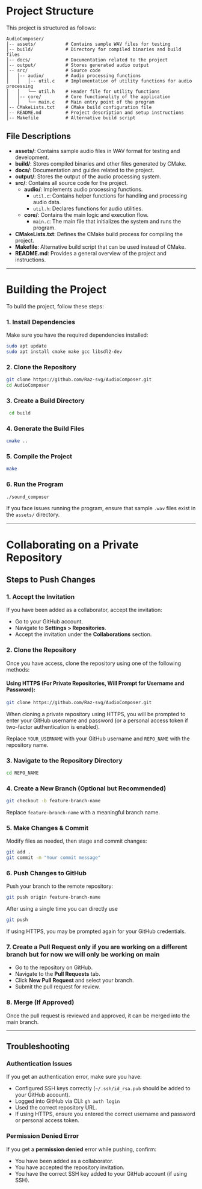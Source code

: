 # Project Structure

This project is structured as follows:

```
AudioComposer/
│-- assets/           # Contains sample WAV files for testing
│-- build/            # Directory for compiled binaries and build files
│-- docs/             # Documentation related to the project
│-- output/           # Stores generated audio output
│-- src/              # Source code
│   │-- audio/        # Audio processing functions
│   │   │-- util.c    # Implementation of utility functions for audio processing
│   │   └── util.h    # Header file for utility functions
│   │-- core/         # Core functionality of the application
│   │   └── main.c    # Main entry point of the program
│-- CMakeLists.txt    # CMake build configuration file
│-- README.md         # Project description and setup instructions
│-- Makefile          # Alternative build script
```

## File Descriptions

- **assets/**: Contains sample audio files in WAV format for testing and development.
- **build/**: Stores compiled binaries and other files generated by CMake.
- **docs/**: Documentation and guides related to the project.
- **output/**: Stores the output of the audio processing system.
- **src/**: Contains all source code for the project.
  - **audio/**: Implements audio processing functions.
    - `util.c`: Contains helper functions for handling and processing audio data.
    - `util.h`: Declares functions for audio utilities.
  - **core/**: Contains the main logic and execution flow.
    - `main.c`: The main file that initializes the system and runs the program.
- **CMakeLists.txt**: Defines the CMake build process for compiling the project.
- **Makefile**: Alternative build script that can be used instead of CMake.
- **README.md**: Provides a general overview of the project and instructions.

---

# Building the Project

To build the project, follow these steps:

### 1. Install Dependencies
Make sure you have the required dependencies installed:
```bash
sudo apt update
sudo apt install cmake make gcc libsdl2-dev
```

### 2. Clone the Repository
```bash
git clone https://github.com/Raz-svg/AudioComposer.git
cd AudioComposer
```

### 3. Create a Build Directory
```bash
 cd build
```

### 4. Generate the Build Files
```bash
cmake ..
```

### 5. Compile the Project
```bash
make
```

### 6. Run the Program
```bash
./sound_composer
```

If you face issues running the program, ensure that sample `.wav` files exist in the `assets/` directory.

---

# Collaborating on a Private Repository

## Steps to Push Changes

### 1. Accept the Invitation
If you have been added as a collaborator, accept the invitation:
- Go to your GitHub account.
- Navigate to **Settings > Repositories**.
- Accept the invitation under the **Collaborations** section.

### 2. Clone the Repository
Once you have access, clone the repository using one of the following methods:

#### Using HTTPS (For Private Repositories, Will Prompt for Username and Password):
```bash
git clone https://github.com/Raz-svg/AudioComposer.git  
```

When cloning a private repository using HTTPS, you will be prompted to enter your GitHub username and password (or a personal access token if two-factor authentication is enabled).

Replace `YOUR_USERNAME` with your GitHub username and `REPO_NAME` with the repository name.

### 3. Navigate to the Repository Directory
```bash
cd REPO_NAME
```

### 4. Create a New Branch (Optional but Recommended)
```bash
git checkout -b feature-branch-name
```

Replace `feature-branch-name` with a meaningful branch name.

### 5. Make Changes & Commit
Modify files as needed, then stage and commit changes:
```bash
git add .
git commit -m "Your commit message"
```

### 6. Push Changes to GitHub
Push your branch to the remote repository:
```bash
git push origin feature-branch-name
```
After using a single time you can directly use 
```bash
git push
```

If using HTTPS, you may be prompted again for your GitHub credentials.

### 7. Create a Pull Request only if you are working on a different branch but for now we will only be working on main 
- Go to the repository on GitHub.
- Navigate to the **Pull Requests** tab.
- Click **New Pull Request** and select your branch.
- Submit the pull request for review.

### 8. Merge (If Approved)
Once the pull request is reviewed and approved, it can be merged into the main branch.

---

## Troubleshooting

### Authentication Issues
If you get an authentication error, make sure you have:
- Configured SSH keys correctly (`~/.ssh/id_rsa.pub` should be added to your GitHub account).
- Logged into GitHub via CLI: `gh auth login`
- Used the correct repository URL.
- If using HTTPS, ensure you entered the correct username and password or personal access token.

### Permission Denied Error
If you get a **permission denied** error while pushing, confirm:
- You have been added as a collaborator.
- You have accepted the repository invitation.
- You have the correct SSH key added to your GitHub account (if using SSH).


